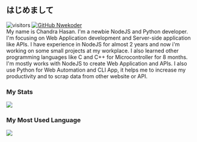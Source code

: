 ## はじめまして
![visitors](https://visitor-badge.laobi.icu/badge?page_id=Nwekoder)
[![GitHub Nwekoder](https://img.shields.io/github/followers/Nwekoder?label=follow&style=social)](https://github.com/Nwekoder)
<br>
My name is Chandra Hasan. I'm a newbie NodeJS and Python developer. I'm focusing on Web Application development and Server-side application like APIs. I have experience in NodeJS for almost 2 years and now i'm working on some small projects at my workplace. I also learned other programming languages like C and C++ for Microcontroller for 8 months. I'm mostly works with NodeJS to create Web Application and APIs. I also use Python for Web Automation and CLI App, it helps me to increase my productivity and to scrap data from other website or API.

### My Stats
<a href='https://github.com/Nwekoder/'> <img src='https://github-readme-stats.vercel.app/api?username=Nwekoder&count_private=true&show_icons=true&bg_color=52,1d2c75,6777cc,162670&title_color=0e1845&text_color=ffffff&hide_border=true&icon_color=ffffff&hide=contribs,prs&count_private=true&include_all_commits=true'> </a>

### My Most Used Language
<a href='https://github.com/Nwekoder/'> <img src='https://github-readme-stats.vercel.app/api/top-langs/?username=Nwekoder&bg_color=52,1d2c75,6777cc,162670&title_color=0e1845&text_color=ffffff&hide_border=true&icon_color=ffffff'> </a>
